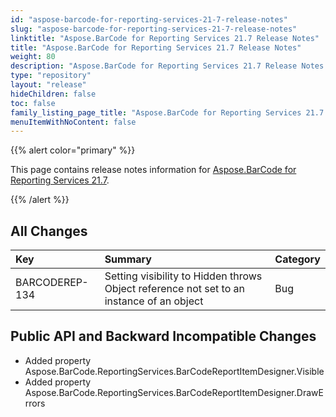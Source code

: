 ```yaml
---
id: "aspose-barcode-for-reporting-services-21-7-release-notes"
slug: "aspose-barcode-for-reporting-services-21-7-release-notes"
linktitle: "Aspose.BarCode for Reporting Services 21.7 Release Notes"
title: "Aspose.BarCode for Reporting Services 21.7 Release Notes"
weight: 80
description: "Aspose.BarCode for Reporting Services 21.7 Release Notes – the latest updates and fixes."
type: "repository"
layout: "release"
hideChildren: false
toc: false
family_listing_page_title: "Aspose.BarCode for Reporting Services 21.7 Release Notes"
menuItemWithNoContent: false
---
```


{{% alert color="primary" %}}

This page contains release notes information for [Aspose.BarCode for Reporting Services 21.7](https://releases.aspose.com/barcode/reportingservices/new-releases/aspose.barcode-for-reporting-services-21.7/).

{{% /alert %}}
## **All Changes**

|**Key**|**Summary**|**Category**|
| :- | :- | :- |
|BARCODEREP-134|Setting visibility to Hidden throws Object reference not set to an instance of an object|Bug|

## **Public API and Backward Incompatible Changes**

- Added property Aspose.BarCode.ReportingServices.BarCodeReportItemDesigner.Visible
- Added property Aspose.BarCode.ReportingServices.BarCodeReportItemDesigner.DrawErrors
